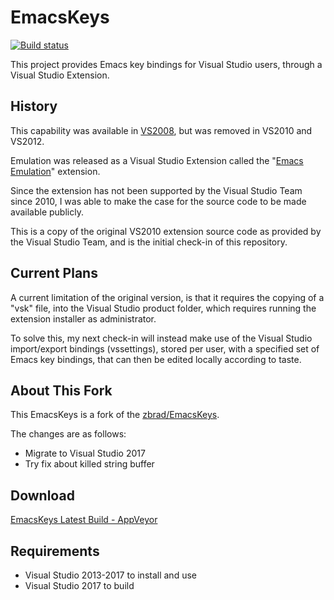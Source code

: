 # EmacsKeys

[![Build status](https://ci.appveyor.com/api/projects/status/1dvltnth34c0cjn6?svg=true)](https://ci.appveyor.com/project/lpubsppop01/emacskeys)

This project provides Emacs key bindings for Visual Studio users, through a Visual Studio Extension.

## History ##

This capability was available in [VS2008](https://msdn.microsoft.com/en-us/library/ms165528(VS.90).aspx), but was removed in VS2010 and VS2012.  

Emulation was released as a Visual Studio Extension called the "[Emacs Emulation](https://visualstudiogallery.msdn.microsoft.com/09dc58c4-6f47-413a-9176-742be7463f92 "Emacs Emulation")" extension.

Since the extension has not been supported by the Visual Studio Team since 2010, I was able to make the case for the source code to be made available publicly. 

This is a copy of the original VS2010 extension source code as provided by the Visual Studio Team, and is the initial check-in of this repository.

## Current Plans ##

A current limitation of the original version, is that it requires the copying of a "vsk" file, into the Visual Studio product folder, which requires running the extension installer as administrator.

To solve this, my next check-in will instead make use of the Visual Studio import/export bindings (vssettings), stored per user, with a specified set of Emacs key bindings, that can then be edited locally according to taste.

## About This Fork

This EmacsKeys is a fork of the [zbrad/EmacsKeys](https://github.com/zbrad/EmacsKeys).

The changes are as follows:
- Migrate to Visual Studio 2017
- Try fix about killed string buffer

## Download

[EmacsKeys Latest Build - AppVeyor](https://ci.appveyor.com/api/projects/lpubsppop01/emacskeys/artifacts/bin%2FRelease%2FMicrosoft.VisualStudio.Editor.EmacsEmulation.vsix)

## Requirements
- Visual Studio 2013-2017 to install and use
- Visual Studio 2017 to build


